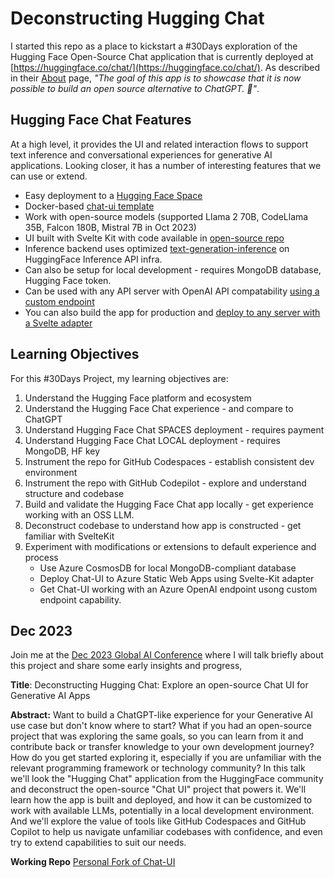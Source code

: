 # Deconstructing Hugging Chat

I started this repo as a place to kickstart a #30Days exploration of the Hugging Face Open-Source Chat application that is currently deployed at [https://huggingface.co/chat/](https://huggingface.co/chat/). As described in their [About](https://huggingface.co/chat/privacy) page, _"The goal of this app is to showcase that it is now possible to build an open source alternative to ChatGPT. 💪"_. 

## Hugging Face Chat Features

At a high level, it provides the UI and related interaction flows to support text inference and conversational experiences for generative AI applications. Looking closer, it has a number of interesting features that we can use or extend.
 - Easy deployment to a [Hugging Face Space](https://huggingface.co/docs/hub/spaces-overview)
 - Docker-based [chat-ui template](https://huggingface.co/new-space?template=huggingchat/chat-ui-template)
 - Work with open-source models (supported Llama 2 70B, CodeLlama 35B, Falcon 180B, Mistral 7B in Oct 2023)
 - UI built with Svelte Kit with code available in [open-source repo](https://github.com/huggingface/chat-ui)
 - Inference backend uses optimized [text-generation-inference](https://github.com/huggingface/text-generation-inference) on HuggingFace Inference API infra.
 - Can also be setup for local development - requires MongoDB database, Hugging Face token.
 - Can be used with any API server with OpenAI API compatability [using a custom endpoint](https://github.com/huggingface/chat-ui#running-your-own-models-using-a-custom-endpoint)
 - You can also build the app for production and [deploy to any server with a Svelte adapter](https://github.com/huggingface/chat-ui#building)

## Learning Objectives

For this #30Days Project, my learning objectives are:

1. Understand the Hugging Face platform and ecosystem
2. Understand the Hugging Face Chat experience - and compare to ChatGPT
3. Understand Hugging Face Chat SPACES deployment - requires payment
4. Understand Hugging Face Chat LOCAL deployment - requires MongoDB, HF key
5. Instrument the repo for GitHub Codespaces - establish consistent dev environment
6. Instrument the repo with GitHub Codepilot - explore and understand structure and codebase
7. Build and validate the Hugging Face Chat app locally - get experience working with an OSS LLM.
8. Deconstruct codebase to understand how app is constructed - get familiar with SvelteKit
9. Experiment with modifications or extensions to default experience and process
     - Use Azure CosmosDB for local MongoDB-compliant database
     - Deploy Chat-UI to Azure Static Web Apps using Svelte-Kit adapter
     - Get Chat-UI working with an Azure OpenAI endpoint usong custom endpoint capability.

## Dec 2023

Join me at the [Dec 2023 Global AI Conference](https://globalai.community/conference/) where I will talk briefly about this project and share some early insights and progress,

**Title**: 
Deconstructing Hugging Chat: Explore an open-source Chat UI for Generative AI Apps

**Abstract:**
Want to build a ChatGPT-like experience for your Generative AI use case but don't know where to start? What if you had an open-source project that was exploring the same goals, so you can learn from it and contribute back or transfer knowledge to your own development journey? How do you get started exploring it, especially if you are unfamiliar with the relevant programming framework or technology community? In this talk we'll look the "Hugging Chat" application from the HuggingFace community and deconstruct the open-source "Chat UI" project that powers it. We'll learn how the app is built and deployed, and how it can be customized to work with available LLMs, potentially in a local development environment. And we'll explore the value of tools like GitHub Codespaces and GitHub Copilot to help us navigate unfamiliar codebases with confidence, and even try to extend capabilities to suit our needs.

**Working Repo**
[Personal Fork of Chat-UI](https://github.com/nitya/huggingface-chat-ui-explore)

